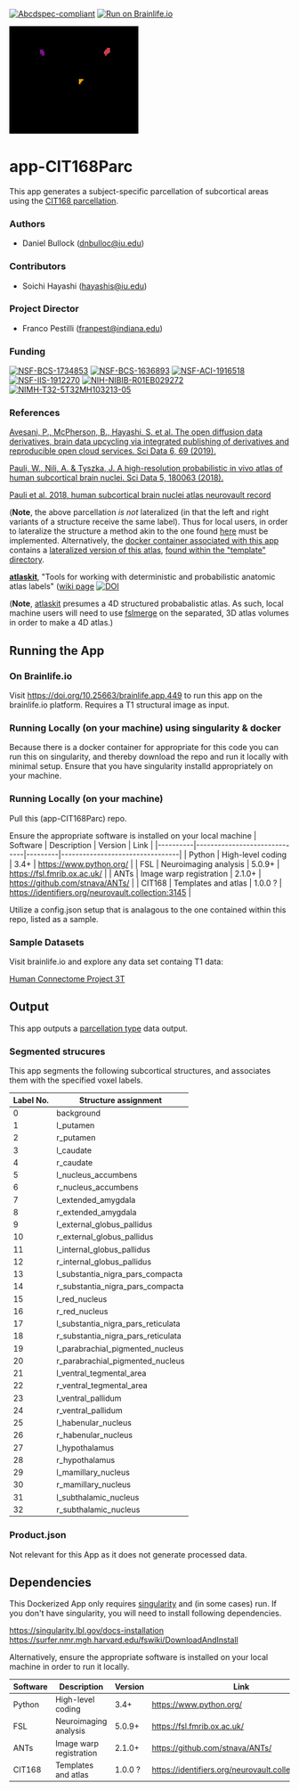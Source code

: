 [![Abcdspec-compliant](https://img.shields.io/badge/ABCD_Spec-v1.1-green.svg)](https://github.com/brain-life/abcd-spec)
[![Run on Brainlife.io](https://img.shields.io/badge/Brainlife-bl.app.449-blue.svg)](https://doi.org/10.25663/brainlife.app.449)

<img src="birdface.gif" alt="birdface" width="232" height="193"/>

# app-CIT168Parc
This app generates a subject-specific parcellation of subcortical areas using the [CIT168 parcellation](https://identifiers.org/neurovault.collection:3145).

### Authors
- Daniel Bullock (dnbulloc@iu.edu)

### Contributors
- Soichi Hayashi (hayashis@iu.edu)

### Project Director
- Franco Pestilli (franpest@indiana.edu)

### Funding
[![NSF-BCS-1734853](https://img.shields.io/badge/NSF_BCS-1734853-blue.svg)](https://nsf.gov/awardsearch/showAward?AWD_ID=1734853)
[![NSF-BCS-1636893](https://img.shields.io/badge/NSF_BCS-1636893-blue.svg)](https://nsf.gov/awardsearch/showAward?AWD_ID=1636893)
[![NSF-ACI-1916518](https://img.shields.io/badge/NSF_ACI-1916518-blue.svg)](https://nsf.gov/awardsearch/showAward?AWD_ID=1916518)
[![NSF-IIS-1912270](https://img.shields.io/badge/NSF_IIS-1912270-blue.svg)](https://nsf.gov/awardsearch/showAward?AWD_ID=1912270)
[![NIH-NIBIB-R01EB029272](https://img.shields.io/badge/NIH_NIBIB-R01EB029272-green.svg)](https://grantome.com/grant/NIH/R01-EB029272-01)
[![NIMH-T32-5T32MH103213-05](https://img.shields.io/badge/NIMH_T32-5T32MH103213--05-blue.svg)](https://projectreporter.nih.gov/project_info_description.cfm?aid=9725739)

### References 
[Avesani, P., McPherson, B., Hayashi, S. et al. The open diffusion data derivatives, brain data upcycling via integrated publishing of derivatives and reproducible open cloud services. Sci Data 6, 69 (2019).](https://doi.org/10.1038/s41597-019-0073-y)

[Pauli, W., Nili, A. & Tyszka, J. A high-resolution probabilistic in vivo atlas of human subcortical brain nuclei. Sci Data 5, 180063 (2018).](https://doi.org/10.1038/sdata.2018.63)  

[Pauli et al. 2018, human subcortical brain nuclei atlas neurovault record](https://identifiers.org/neurovault.collection:3145) 

(**Note**, the above parcellation _is not_ lateralized (in that the left and right variants of a structure receive the same label).  Thus for local users, in order to lateralize the structure a method akin to the one found [here](https://github.com/brainlife/app-CIT168Parc/issues/2) must be implemented.  Alternatively, the [docker container associated with this app](https://hub.docker.com/r/brainlife/atlaskit) contains a [lateralized version of this atlas](https://github.com/brainlife/docker-atlaskit/tree/master/CIT168Atlases), [found within the "template" directory](https://github.com/brainlife/docker-atlaskit/blob/b6fc856a7ac82dd52294e0aab2356465a79f0e11/Dockerfile#L32).

[**atlaskit**](https://github.com/jmtyszka/atlaskit/wiki), "Tools for working with deterministic and probabilistic anatomic atlas labels" ([wiki page](https://github.com/jmtyszka/atlaskit/wiki )
[![DOI](https://zenodo.org/badge/33556742.svg)](https://zenodo.org/badge/latestdoi/33556742)

(**Note**, [atlaskit](https://github.com/jmtyszka/atlaskit/wiki) presumes a 4D structured probabalistic atlas.  As such, local machine users will need to use [fslmerge](https://fsl.fmrib.ox.ac.uk/fsl/fslwiki/Fslutils) on the separated, 3D atlas volumes in order to make a 4D atlas.)

## Running the App 

### On Brainlife.io

Visit https://doi.org/10.25663/brainlife.app.449 to run this app on the brainlife.io platform.  Requires a T1 structural image as input.

### Running Locally (on your machine) using singularity & docker

Because there is a docker container for appropriate for this code you can run this on singularity, and thereby download the repo and run it locally with minimal setup.  Ensure that you have singularity installd appropriately on your machine.

### Running Locally (on your machine)

Pull this (app-CIT168Parc) repo.

Ensure the appropriate software is installed on your local machine
| Software | Description                  | Version | Link                            |
|----------|------------------------------|---------|---------------------------------|
| Python   | High-level coding            | 3.4+    | https://www.python.org/         |
| FSL      | Neuroimaging analysis        | 5.0.9+  | https://fsl.fmrib.ox.ac.uk/     |
| ANTs     | Image warp registration      | 2.1.0+  | https://github.com/stnava/ANTs/ |
| CIT168   | Templates and atlas          | 1.0.0 ? | https://identifiers.org/neurovault.collection:3145 |

Utilize a config.json setup that is analagous to the one contained within this repo, listed as a sample.

### Sample Datasets

Visit brainlife.io and explore any data set containg T1 data:

[Human Connectome Project 3T](https://brainlife.io/project/5941a225f876b000210c11e5/detail)

## Output

This app outputs a [parcellation type](https://brainlife.io/datatype/5c1a7489f9109beac4a88a1f) data output.

### Segmented strucures

This app segments the following subcortical structures, and associates them with the specified voxel labels.

|Label No.| Structure assignment |
|----|------------------------------|
|	 0	|  background |
|  1	|  l_putamen |
|  2	|  r_putamen | 
|  3	|  l_caudate |
|  4	|  r_caudate |
|  5	|  l_nucleus_accumbens |
| 	6	|  r_nucleus_accumbens |
| 	7	|  l_extended_amygdala |
| 	8	|  r_extended_amygdala |
| 	9	|  l_external_globus_pallidus |
| 	10	|  r_external_globus_pallidus |
| 	11	|  l_internal_globus_pallidus |
| 	12	|  r_internal_globus_pallidus |
| 	13	|  l_substantia_nigra_pars_compacta |
| 	14	|  r_substantia_nigra_pars_compacta |
| 	15	|  l_red_nucleus |
| 	16	|  r_red_nucleus |
| 	17	|  l_substantia_nigra_pars_reticulata |
| 	18	|  r_substantia_nigra_pars_reticulata |
| 	19	|  l_parabrachial_pigmented_nucleus |
| 	20	|  r_parabrachial_pigmented_nucleus |
| 	21	|  l_ventral_tegmental_area |
| 	22	|  r_ventral_tegmental_area |
| 	23	|  l_ventral_pallidum |
| 	24	|  r_ventral_pallidum |
| 	25	|  l_habenular_nucleus |
| 	26	|  r_habenular_nucleus |
| 	27	|  l_hypothalamus |
| 	28	|  r_hypothalamus |
| 	29	|  l_mamillary_nucleus |
| 	30	|  r_mamillary_nucleus |
| 	31	|  l_subthalamic_nucleus |
| 	32	|  r_subthalamic_nucleus |

### Product.json

Not relevant for this App as it does not generate processed data. 

## Dependencies

This Dockerized App only requires [singularity](https://www.sylabs.io/singularity/) and (in some cases) run. If you don't have singularity, you will need to install following dependencies.  

https://singularity.lbl.gov/docs-installation
https://surfer.nmr.mgh.harvard.edu/fswiki/DownloadAndInstall

Alternatively, ensure the appropriate software is installed on your local machine in order to run it locally.

| Software | Description                  | Version | Link                            |
|----------|------------------------------|---------|---------------------------------|
| Python   | High-level coding            | 3.4+    | https://www.python.org/         |
| FSL      | Neuroimaging analysis        | 5.0.9+  | https://fsl.fmrib.ox.ac.uk/     |
| ANTs     | Image warp registration      | 2.1.0+  | https://github.com/stnava/ANTs/ |
| CIT168   | Templates and atlas          | 1.0.0 ? | https://identifiers.org/neurovault.collection:3145 |
 

